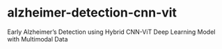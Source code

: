 # alzheimer-detection-cnn-vit
 Early Alzheimer’s Detection using Hybrid CNN-ViT Deep Learning Model with Multimodal Data
